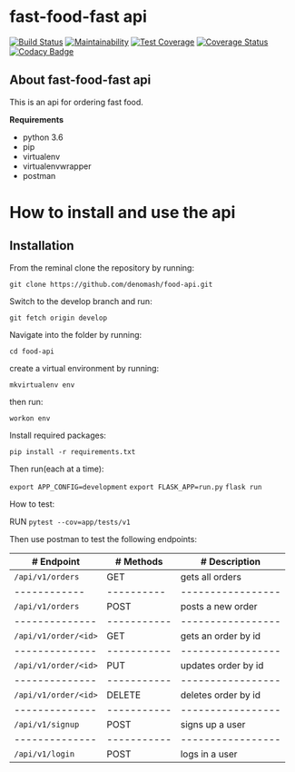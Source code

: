 # fast-food-fast api

[![Build Status](https://travis-ci.org/denomash/food-api.svg?branch=ft-place-new-order-route-%23160364056)](https://travis-ci.org/denomash/food-api) [![Maintainability](https://api.codeclimate.com/v1/badges/a99a88d28ad37a79dbf6/maintainability)](https://codeclimate.com/github/codeclimate/codeclimate/maintainability) [![Test Coverage](https://api.codeclimate.com/v1/badges/a99a88d28ad37a79dbf6/test_coverage)](https://codeclimate.com/github/codeclimate/codeclimate/test_coverage) [![Coverage Status](https://coveralls.io/repos/github/denomash/food-api/badge.svg?branch=ft-login-endpoint-%23160611196)](https://coveralls.io/github/denomash/food-api?branch=ft-login-endpoint-%23160611196) [![Codacy Badge](https://api.codacy.com/project/badge/Grade/e0132b28a0ae4584af6057af6a8abd08)](https://www.codacy.com/app/denomash/food-api?utm_source=github.com&amp;utm_medium=referral&amp;utm_content=denomash/food-api&amp;utm_campaign=Badge_Grade)


## About fast-food-fast api
This is an api for ordering fast food.

**Requirements**
* python 3.6
* pip
* virtualenv
* virtualenvwrapper
* postman

 
# How to install and use the api

## Installation
From the reminal clone the repository by running:


`git clone https://github.com/denomash/food-api.git`

Switch to the develop branch and run:


`git fetch origin develop`

Navigate into the folder by running:


`cd food-api`

create a virtual environment by running:


`mkvirtualenv env`

then run:


`workon env`

Install required packages:


`pip install -r requirements.txt`

Then run(each at a time):


`export APP_CONFIG=development`
`export FLASK_APP=run.py`
`flask run`

How to test:


RUN `pytest --cov=app/tests/v1`

Then use postman to test the following endpoints:

|   # Endpoint       |  # Methods | # Description       |
| -------------      |----------- | ------------------  | 
|`/api/v1/orders`    |   GET      |  gets all orders    |
| ------------       | ---------- | -----------------   |
|`/api/v1/orders`    |   POST     | posts a new order   |
|--------------      |----------- | -----------------   |
|`/api/v1/order/<id>`|   GET      |gets an order by id  |
|--------------      |----------- | -----------------   |
|`/api/v1/order/<id>`|   PUT      |updates order by id  |
|--------------      |----------- | -----------------   |
|`/api/v1/order/<id>`|   DELETE   |deletes order by id  |
|--------------      |----------- | -----------------   |
|`/api/v1/signup`    |   POST     |signs up a user      |
|--------------      |----------- | -----------------   |
|`/api/v1/login`     |   POST     |logs in a user       |